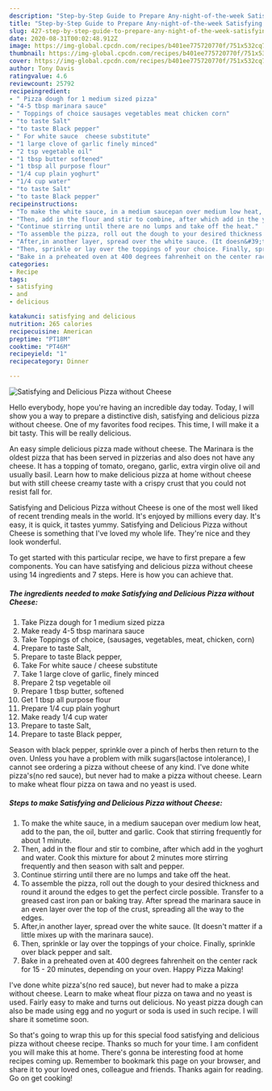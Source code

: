 ```yaml
---
description: "Step-by-Step Guide to Prepare Any-night-of-the-week Satisfying and Delicious Pizza without Cheese"
title: "Step-by-Step Guide to Prepare Any-night-of-the-week Satisfying and Delicious Pizza without Cheese"
slug: 427-step-by-step-guide-to-prepare-any-night-of-the-week-satisfying-and-delicious-pizza-without-cheese
date: 2020-08-31T00:02:48.912Z
image: https://img-global.cpcdn.com/recipes/b401ee775720770f/751x532cq70/satisfying-and-delicious-pizza-without-cheese-recipe-main-photo.jpg
thumbnail: https://img-global.cpcdn.com/recipes/b401ee775720770f/751x532cq70/satisfying-and-delicious-pizza-without-cheese-recipe-main-photo.jpg
cover: https://img-global.cpcdn.com/recipes/b401ee775720770f/751x532cq70/satisfying-and-delicious-pizza-without-cheese-recipe-main-photo.jpg
author: Tony Davis
ratingvalue: 4.6
reviewcount: 25792
recipeingredient:
- " Pizza dough for 1 medium sized pizza"
- "4-5 tbsp marinara sauce"
- " Toppings of choice sausages vegetables meat chicken corn"
- "to taste Salt"
- "to taste Black pepper"
- " For white sauce  cheese substitute"
- "1 large clove of garlic finely minced"
- "2 tsp vegetable oil"
- "1 tbsp butter softened"
- "1 tbsp all purpose flour"
- "1/4 cup plain yoghurt"
- "1/4 cup water"
- "to taste Salt"
- "to taste Black pepper"
recipeinstructions:
- "To make the white sauce, in a medium saucepan over medium low heat, add to the pan, the oil, butter and garlic. Cook that stirring frequently for about 1 minute."
- "Then, add in the flour and stir to combine, after which add in the yoghurt and water. Cook this mixture for about 2 minutes more stirring frequently and then season with salt and pepper."
- "Continue stirring until there are no lumps and take off the heat."
- "To assemble the pizza, roll out the dough to your desired thickness and round it around the edges to get the perfect circle possible. Transfer to a greased cast iron pan or baking tray. After spread the marinara sauce in an even layer over the top of the crust, spreading all the way to the edges."
- "After,in another layer, spread over the white sauce. (It doesn&#39;t matter if a little mixes up with the marinara sauce)."
- "Then, sprinkle or lay over the toppings of your choice. Finally, sprinkle over black pepper and salt."
- "Bake in a preheated oven at 400 degrees fahrenheit on the center rack for 15 - 20 minutes, depending on your oven. Happy Pizza Making!"
categories:
- Recipe
tags:
- satisfying
- and
- delicious

katakunci: satisfying and delicious 
nutrition: 265 calories
recipecuisine: American
preptime: "PT18M"
cooktime: "PT46M"
recipeyield: "1"
recipecategory: Dinner

---
```



![Satisfying and Delicious Pizza without Cheese](https://img-global.cpcdn.com/recipes/b401ee775720770f/751x532cq70/satisfying-and-delicious-pizza-without-cheese-recipe-main-photo.jpg)

Hello everybody, hope you're having an incredible day today. Today, I will show you a way to prepare a distinctive dish, satisfying and delicious pizza without cheese. One of my favorites food recipes. This time, I will make it a bit tasty. This will be really delicious.

An easy simple delicious pizza made without cheese. The Marinara is the oldest pizza that has been served in pizzerias and also does not have any cheese. It has a topping of tomato, oregano, garlic, extra virgin olive oil and usually basil. Learn how to make delicious pizza at home without cheese but with still cheese creamy taste with a crispy crust that you could not resist fall for.

Satisfying and Delicious Pizza without Cheese is one of the most well liked of recent trending meals in the world. It's enjoyed by millions every day. It's easy, it is quick, it tastes yummy. Satisfying and Delicious Pizza without Cheese is something that I've loved my whole life. They're nice and they look wonderful.


To get started with this particular recipe, we have to first prepare a few components. You can have satisfying and delicious pizza without cheese using 14 ingredients and 7 steps. Here is how you can achieve that.

<!--inarticleads1-->

##### The ingredients needed to make Satisfying and Delicious Pizza without Cheese:

1. Take  Pizza dough for 1 medium sized pizza
1. Make ready 4-5 tbsp marinara sauce
1. Take  Toppings of choice, (sausages, vegetables, meat, chicken, corn)
1. Prepare to taste Salt,
1. Prepare to taste Black pepper,
1. Take  For white sauce / cheese substitute
1. Take 1 large clove of garlic, finely minced
1. Prepare 2 tsp vegetable oil
1. Prepare 1 tbsp butter, softened
1. Get 1 tbsp all purpose flour
1. Prepare 1/4 cup plain yoghurt
1. Make ready 1/4 cup water
1. Prepare to taste Salt,
1. Prepare to taste Black pepper,


Season with black pepper, sprinkle over a pinch of herbs then return to the oven. Unless you have a problem with milk sugars(lactose intolerance), I cannot see ordering a pizza without cheese of any kind. I&#39;ve done white pizza&#39;s(no red sauce), but never had to make a pizza without cheese. Learn to make wheat flour pizza on tawa and no yeast is used. 

<!--inarticleads2-->

##### Steps to make Satisfying and Delicious Pizza without Cheese:

1. To make the white sauce, in a medium saucepan over medium low heat, add to the pan, the oil, butter and garlic. Cook that stirring frequently for about 1 minute.
1. Then, add in the flour and stir to combine, after which add in the yoghurt and water. Cook this mixture for about 2 minutes more stirring frequently and then season with salt and pepper.
1. Continue stirring until there are no lumps and take off the heat.
1. To assemble the pizza, roll out the dough to your desired thickness and round it around the edges to get the perfect circle possible. Transfer to a greased cast iron pan or baking tray. After spread the marinara sauce in an even layer over the top of the crust, spreading all the way to the edges.
1. After,in another layer, spread over the white sauce. (It doesn&#39;t matter if a little mixes up with the marinara sauce).
1. Then, sprinkle or lay over the toppings of your choice. Finally, sprinkle over black pepper and salt.
1. Bake in a preheated oven at 400 degrees fahrenheit on the center rack for 15 - 20 minutes, depending on your oven. Happy Pizza Making!


I&#39;ve done white pizza&#39;s(no red sauce), but never had to make a pizza without cheese. Learn to make wheat flour pizza on tawa and no yeast is used. Fairly easy to make and turns out delicious. No yeast pizza dough can also be made using egg and no yogurt or soda is used in such recipe. I will share it sometime soon. 

So that's going to wrap this up for this special food satisfying and delicious pizza without cheese recipe. Thanks so much for your time. I am confident you will make this at home. There's gonna be interesting food at home recipes coming up. Remember to bookmark this page on your browser, and share it to your loved ones, colleague and friends. Thanks again for reading. Go on get cooking!
